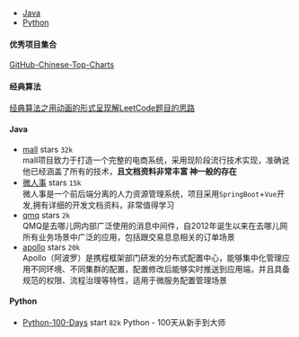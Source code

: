 - [Java](#Java)
- [Python](#Python)

#### 优秀项目集合
[GitHub-Chinese-Top-Charts](https://github.com/kon9chunkit/GitHub-Chinese-Top-Charts#Python)
#### 经典算法
[经典算法之用动画的形式呈现解LeetCode题目的思路](https://github.com/MisterBooo/LeetCodeAnimation)

#### Java
- [mall](https://github.com/macrozheng/mall) stars `32k`   
  mall项目致力于打造一个完整的电商系统，采用现阶段流行技术实现，准确说他已经涵盖了所有的技术，**且文档资料非常丰富 神一般的存在**
- [微人事](https://github.com/lenve/vhr)   stars `15k`   
  微人事是一个前后端分离的人力资源管理系统，项目采用`SpringBoot`+`Vue`开发,拥有详细的开发文档资料，非常值得学习
- [qmq](https://github.com/qunarcorp/qmq) stars `2k`   
  QMQ是去哪儿网内部广泛使用的消息中间件，自2012年诞生以来在去哪儿网所有业务场景中广泛的应用，包括跟交易息息相关的订单场景
- [apollo](https://github.com/ctripcorp/apollo) stars `20k`   
  Apollo（阿波罗）是携程框架部门研发的分布式配置中心，能够集中化管理应用不同环境、不同集群的配置，配置修改后能够实时推送到应用端，并且具备规范的权限、流程治理等特性，适用于微服务配置管理场景

#### Python
- [Python-100-Days](https://github.com/jackfrued/Python-100-Days) start `82k`
   Python - 100天从新手到大师
